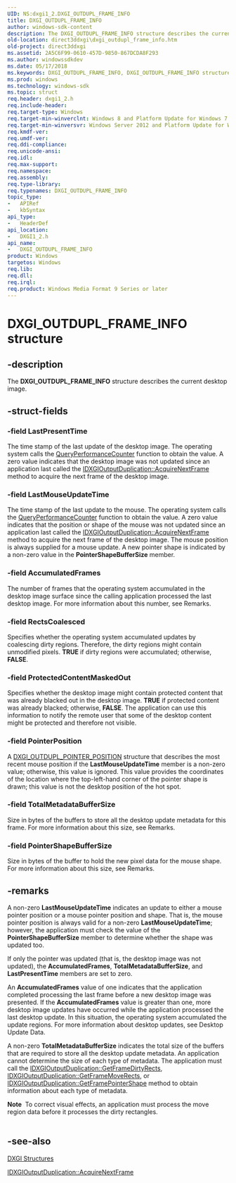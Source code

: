 ```yaml
---
UID: NS:dxgi1_2.DXGI_OUTDUPL_FRAME_INFO
title: DXGI_OUTDUPL_FRAME_INFO
author: windows-sdk-content
description: The DXGI_OUTDUPL_FRAME_INFO structure describes the current desktop image.
old-location: direct3ddxgi\dxgi_outdupl_frame_info.htm
old-project: direct3ddxgi
ms.assetid: 2A5C6F99-0610-457D-9850-867DCDA8F293
ms.author: windowssdkdev
ms.date: 05/17/2018
ms.keywords: DXGI_OUTDUPL_FRAME_INFO, DXGI_OUTDUPL_FRAME_INFO structure [DXGI], direct3ddxgi.dxgi_outdupl_frame_info, dxgi1_2/DXGI_OUTDUPL_FRAME_INFO
ms.prod: windows
ms.technology: windows-sdk
ms.topic: struct
req.header: dxgi1_2.h
req.include-header: 
req.target-type: Windows
req.target-min-winverclnt: Windows 8 and Platform Update for Windows 7 [desktop apps only]
req.target-min-winversvr: Windows Server 2012 and Platform Update for Windows Server 2008 R2 [desktop apps only]
req.kmdf-ver: 
req.umdf-ver: 
req.ddi-compliance: 
req.unicode-ansi: 
req.idl: 
req.max-support: 
req.namespace: 
req.assembly: 
req.type-library: 
req.typenames: DXGI_OUTDUPL_FRAME_INFO
topic_type:
-	APIRef
-	kbSyntax
api_type:
-	HeaderDef
api_location:
-	DXGI1_2.h
api_name:
-	DXGI_OUTDUPL_FRAME_INFO
product: Windows
targetos: Windows
req.lib: 
req.dll: 
req.irql: 
req.product: Windows Media Format 9 Series or later
---
```


# DXGI_OUTDUPL_FRAME_INFO structure


## -description


The <b>DXGI_OUTDUPL_FRAME_INFO</b> structure describes the current desktop image.


## -struct-fields




### -field LastPresentTime

The time stamp of the last update of the desktop image.  The operating system calls the <a href="https://msdn.microsoft.com/08169390-940b-4110-813a-249d107cc953">QueryPerformanceCounter</a> 
        function to obtain the value. A zero value indicates that the desktop image was not updated since an application last called the <a href="https://msdn.microsoft.com/C4F8C462-C8D8-4418-9543-7C8C32CE9498">IDXGIOutputDuplication::AcquireNextFrame</a> method to acquire the next frame of the desktop image.


### -field LastMouseUpdateTime

The time stamp of the last update to the mouse.  The operating system calls the <a href="https://msdn.microsoft.com/08169390-940b-4110-813a-249d107cc953">QueryPerformanceCounter</a> 
        function to obtain the value. A zero value indicates that the position or shape of the mouse was not updated since an application last called the <a href="https://msdn.microsoft.com/C4F8C462-C8D8-4418-9543-7C8C32CE9498">IDXGIOutputDuplication::AcquireNextFrame</a> method to acquire the next frame of the desktop image.  The mouse position is always supplied for a mouse update. A new pointer shape is indicated by a non-zero value in the <b>PointerShapeBufferSize</b> member.


### -field AccumulatedFrames

The number of frames that the operating system accumulated in the desktop image surface since the calling application processed the last desktop image.  For more information about this number, see Remarks.


### -field RectsCoalesced

Specifies whether the operating system accumulated updates by coalescing dirty regions. Therefore,  the dirty regions might contain unmodified pixels. <b>TRUE</b> if dirty regions were accumulated; otherwise, <b>FALSE</b>.


### -field ProtectedContentMaskedOut

Specifies whether the desktop image might contain protected content that was already blacked out in the desktop image.  <b>TRUE</b> if protected content was already blacked; otherwise, <b>FALSE</b>. The application can use this information to notify the remote user that some of the desktop content might be protected and therefore not visible.


### -field PointerPosition

A <a href="https://msdn.microsoft.com/CCD55021-8F67-463D-BA00-46D8B9D22B9A">DXGI_OUTDUPL_POINTER_POSITION</a> structure that describes the most recent mouse position if the <b>LastMouseUpdateTime</b> member is a non-zero value; otherwise, this value is ignored. This value provides the coordinates of the location where the top-left-hand corner of the pointer shape is drawn; this value is not the desktop position of the hot spot.


### -field TotalMetadataBufferSize

Size in bytes of the buffers to store all the desktop update metadata for this frame. For more information about this size, see Remarks.


### -field PointerShapeBufferSize

Size in bytes of the buffer to hold the new pixel data for the mouse shape. For more information about this size, see Remarks.


## -remarks



A non-zero <b>LastMouseUpdateTime</b> indicates an update to either a mouse pointer position or a mouse pointer position and shape. That is, the mouse pointer position is always valid for a non-zero <b>LastMouseUpdateTime</b>; however, the application must check the value of the <b>PointerShapeBufferSize</b> member to determine whether the shape was updated too.

If only the pointer was updated (that is, the desktop image was not updated), the <b>AccumulatedFrames</b>, <b>TotalMetadataBufferSize</b>, and <b>LastPresentTime</b> members are set to zero.

An <b>AccumulatedFrames</b> value of one indicates that the application completed processing the last frame before a new desktop image was presented.  If the <b>AccumulatedFrames</b> value is greater than one, more desktop image updates have occurred while the application processed the last desktop update. In this situation, the operating system accumulated the update regions. For more information about desktop updates, see Desktop Update Data.

A non-zero <b>TotalMetadataBufferSize</b> indicates the total size of the buffers that are required to store all the desktop update metadata.  An application cannot determine the size of each type of metadata.  The application must call the <a href="https://msdn.microsoft.com/F242E7C8-6A39-4B39-A811-243E17408577">IDXGIOutputDuplication::GetFrameDirtyRects</a>, <a href="https://msdn.microsoft.com/7B7BF1A2-5F89-4AE1-BBDE-A298813B3AE7">IDXGIOutputDuplication::GetFrameMoveRects</a>, or <a href="https://msdn.microsoft.com/321FDB62-BF0E-402E-A00B-6F60B7F132AA">IDXGIOutputDuplication::GetFramePointerShape</a> method to obtain information about each type of metadata.

<div class="alert"><b>Note</b>  To correct visual effects, an application must process the move region data before it processes the dirty rectangles.</div>
<div> </div>



## -see-also




<a href="https://msdn.microsoft.com/22e98880-bcd1-448a-9223-604fff9173fe">DXGI Structures</a>



<a href="https://msdn.microsoft.com/C4F8C462-C8D8-4418-9543-7C8C32CE9498">IDXGIOutputDuplication::AcquireNextFrame</a>
 

 

